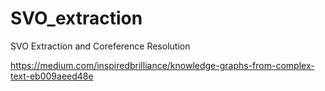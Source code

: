 # SVO_extraction
SVO Extraction and Coreference Resolution

https://medium.com/inspiredbrilliance/knowledge-graphs-from-complex-text-eb009aeed48e
